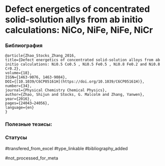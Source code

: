 # Defect energetics of concentrated solid-solution allys from ab initio calculations: NiCo, NiFe, NiFe, NiCr

### Библиография
```
@article{Zhao_Stocks_Zhang_2016,
title={Defect energetics of concentrated solid-solution alloys from ab initio calculations: Ni0.5 Co0.5 , Ni0.5 Fe0.5 , Ni0.8 Fe0.2 and Ni0.8 Cr0.2},
volume={18},
ISSN={1463-9076, 1463-9084},
DOI={[10.1039/C6CP05161H](https://doi.org/10.1039/C6CP05161H)},
number={34},
journal={Physical Chemistry Chemical Physics},
author={Zhao, Shijun and Stocks, G. Malcolm and Zhang, Yanwen},
year={2016},
pages={24043–24056},
language={en}
}
```

### Полезные тезисы:

### Статусы
#transfered_from_excel 
#type_linkable 
#bibliography_added

#not_processed_for_meta

